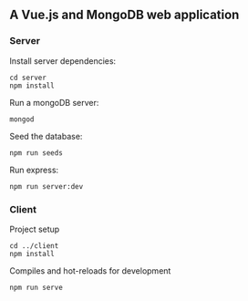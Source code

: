 
## A Vue.js and MongoDB web application

### Server

Install server dependencies:

```
cd server
npm install
```

Run a mongoDB server:

```
mongod
```

Seed the database:

```
npm run seeds
```

Run express:

```
npm run server:dev
```

### Client

Project setup

```
cd ../client
npm install
```

Compiles and hot-reloads for development

```
npm run serve
```

